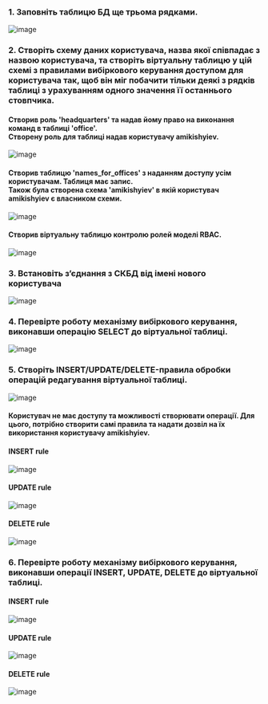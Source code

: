 ### 1. Заповніть таблицю БД ще трьома рядками.
![image](https://github.com/oleksandrblazhko/ai-192-amikishyiev/assets/123385187/1a022a25-f291-4f34-a35d-6d6ebe145108)

### 2. Створіть схему даних користувача, назва якої співпадає з назвою користувача, та створіть віртуальну таблицю у цій схемі з правилами вибіркового керування доступом для користувача так, щоб він міг побачити тільки деякі з рядків таблиці з урахуванням одного значення її останнього стовпчика.
#### Створив роль 'headquarters' та надав йому право на виконання команд в таблиці 'office'.</br>Створену роль для таблиці надав користувачу amikishyiev.
![image](https://github.com/oleksandrblazhko/ai-192-amikishyiev/assets/123385187/d0ba4f8b-b3f5-434e-8bdb-206ff9f2705e)</br>

#### Створив таблицю 'names_for_offices' з наданням доступу усім користувачам. Таблиця має запис.</br>Також була створена схема 'amikishyiev' в якій користувач amikishyiev є власником схеми.
![image](https://github.com/oleksandrblazhko/ai-192-amikishyiev/assets/123385187/3c4eb321-bb6d-4230-9e31-e02b5bac4335)</br>

#### Створив віртуальну таблицю контролю ролей моделі RBAC.
![image](https://github.com/oleksandrblazhko/ai-192-amikishyiev/assets/123385187/5a8dfefe-1e0c-49c3-9876-156c2f58336f)

### 3. Встановіть з’єднання з СКБД від імені нового користувача
![image](https://github.com/oleksandrblazhko/ai-192-amikishyiev/assets/123385187/152017de-8823-418e-a01e-2509f8640f42)

### 4. Перевірте роботу механізму вибіркового керування, виконавши операцію SELECT до віртуальної таблиці.
![image](https://github.com/oleksandrblazhko/ai-192-amikishyiev/assets/123385187/5be5d5c7-36c6-4431-97e7-0334c081e437)

### 5. Створіть INSERT/UPDATE/DELETE-правила обробки операцій редагування віртуальної таблиці.
![image](https://github.com/oleksandrblazhko/ai-192-amikishyiev/assets/123385187/d9955559-7e15-45c2-9da3-cd008b79fbd8)</br>
#### Користувач не має доступу та можливості створювати операції. Для цього, потрібно створити самі правила та надати дозвіл на їх використання користувачу amikishyiev.</br>
#### INSERT rule
![image](https://github.com/oleksandrblazhko/ai-192-amikishyiev/assets/123385187/0b34cc95-5686-425d-aed3-065c6d572b45)
#### UPDATE rule
![image](https://github.com/oleksandrblazhko/ai-192-amikishyiev/assets/123385187/49c3ea37-c419-4155-aeb8-19e891dd33c7)
#### DELETE rule
![image](https://github.com/oleksandrblazhko/ai-192-amikishyiev/assets/123385187/8842fccd-36e2-4cbc-be25-a0d7c4a7313e)

### 6. Перевірте роботу механізму вибіркового керування, виконавши операції INSERT, UPDATE, DELETE до віртуальної таблиці.
#### INSERT rule
![image](https://github.com/oleksandrblazhko/ai-192-amikishyiev/assets/123385187/db6fe01b-52d4-4cdc-ac27-0ff97f0fe485)
#### UPDATE rule
![image](https://github.com/oleksandrblazhko/ai-192-amikishyiev/assets/123385187/8f63966c-61e1-4825-ac9b-0fd4cf26ac67)
#### DELETE rule
![image](https://github.com/oleksandrblazhko/ai-192-amikishyiev/assets/123385187/76f7be81-019d-4c9e-89cc-3d8cc084b311)
